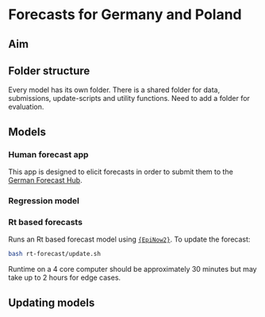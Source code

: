 # Forecasts for Germany and Poland

## Aim

## Folder structure

Every model has its own folder. There is a shared folder for data, submissions, update-scripts and utility functions. Need to add a folder for evaluation. 

## Models

### Human forecast app

This app is designed to elicit forecasts in order to submit them to the [German Forecast Hub](https://github.com/KITmetricslab/covid19-forecast-hub-de/).

### Regression model

### Rt based forecasts

Runs an Rt based forecast model using [`{EpiNow2}`](https://epiforecasts.io/EpiNow2/). To update the forecast: 

```bash
bash rt-forecast/update.sh
```

Runtime on a 4 core computer should be approximately 30 minutes but may take up to 2 hours for edge cases.

## Updating models

